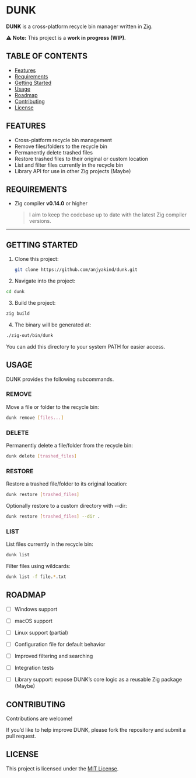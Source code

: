 # DUNK

**DUNK** is a cross-platform recycle bin manager written in [Zig](https://ziglang.org/).

⚠️ **Note:** This project is a **work in progress (WIP)**.

## TABLE OF CONTENTS

- [Features](#features)
- [Requirements](#requirements)
- [Getting Started](#getting-started)
- [Usage](#usage)
- [Roadmap](#roadmap)
- [Contributing](#contributing)
- [License](#license)

## FEATURES

- Cross-platform recycle bin management
- Remove files/folders to the recycle bin
- Permanently delete trashed files
- Restore trashed files to their original or custom location
- List and filter files currently in the recycle bin
- Library API for use in other Zig projects (Maybe)

## REQUIREMENTS

- Zig compiler **v0.14.0** or higher
  > I aim to keep the codebase up to date with the latest Zig compiler versions.

---

## GETTING STARTED

1. Clone this project:

   ```bash
   git clone https://github.com/anjyakind/dunk.git

   ```

2. Navigate into the project:

```bash
cd dunk
```

3. Build the project:

```bash
zig build
```

4. The binary will be generated at:

```bash
./zig-out/bin/dunk
```

You can add this directory to your system PATH for easier access.

## USAGE

DUNK provides the following subcommands.

### REMOVE

Move a file or folder to the recycle bin:

```bash
dunk remove [files...]
```

### DELETE

Permanently delete a file/folder from the recycle bin:

```bash
dunk delete [trashed_files]
```

### RESTORE

Restore a trashed file/folder to its original location:

```bash
dunk restore [trashed_files]
```

Optionally restore to a custom directory with --dir:

```bash
dunk restore [trashed_files] --dir .
```

### LIST

List files currently in the recycle bin:

```bash
dunk list
```

Filter files using wildcards:

```bash
dunk list -f file.*.txt
```

## ROADMAP

- [ ] Windows support

- [ ] macOS support

- [ ] Linux support (partial)

- [ ] Configuration file for default behavior

- [ ] Improved filtering and searching

- [ ] Integration tests

- [ ] Library support: expose DUNK’s core logic as a reusable Zig package (Maybe)

## CONTRIBUTING

Contributions are welcome!

If you’d like to help improve DUNK, please fork the repository and submit a pull request.

## LICENSE

This project is licensed under the [MIT License](LICENSE).
